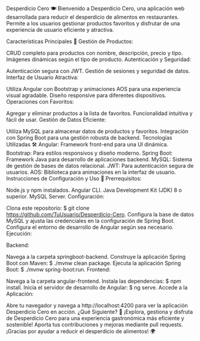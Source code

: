 Desperdicio Cero 🍽️
Bienvenido a Desperdicio Cero, una aplicación web desarrollada para reducir el desperdicio de alimentos en restaurantes. Permite a los usuarios gestionar productos favoritos y disfrutar de una experiencia de usuario eficiente y atractiva.

Características Principales 🌟
Gestión de Productos:

CRUD completo para productos con nombre, descripción, precio y tipo.
Imágenes dinámicas según el tipo de producto.
Autenticación y Seguridad:

Autenticación segura con JWT.
Gestión de sesiones y seguridad de datos.
Interfaz de Usuario Atractiva:

Utiliza Angular con Bootstrap y animaciones AOS para una experiencia visual agradable.
Diseño responsive para diferentes dispositivos.
Operaciones con Favoritos:

Agregar y eliminar productos a la lista de favoritos.
Funcionalidad intuitiva y fácil de usar.
Gestión de Datos Eficiente:

Utiliza MySQL para almacenar datos de productos y favoritos.
Integración con Spring Boot para una gestión robusta de backend.
Tecnologías Utilizadas 🛠️
Angular: Framework front-end para una UI dinámica.
Bootstrap: Para estilos responsivos y diseño moderno.
Spring Boot: Framework Java para desarrollo de aplicaciones backend.
MySQL: Sistema de gestión de bases de datos relacional.
JWT: Para autenticación segura de usuarios.
AOS: Biblioteca para animaciones en la interfaz de usuario.
Instrucciones de Configuración y Uso 🚀
Prerrequisitos:

Node.js y npm instalados.
Angular CLI.
Java Development Kit (JDK) 8 o superior.
MySQL Server.
Configuración:

Clona este repositorio: $ git clone https://github.com/TuUsuario/Desperdicio-Cero.
Configura la base de datos MySQL y ajusta las credenciales en la configuración de Spring Boot.
Configura el entorno de desarrollo de Angular según sea necesario.
Ejecución:

Backend:

Navega a la carpeta springboot-backend.
Construye la aplicación Spring Boot con Maven: $ ./mvnw clean package.
Ejecuta la aplicación Spring Boot: $ ./mvnw spring-boot:run.
Frontend:

Navega a la carpeta angular-frontend.
Instala las dependencias: $ npm install.
Inicia el servidor de desarrollo de Angular: $ ng serve.
Accede a la Aplicación:

Abre tu navegador y navega a http://localhost:4200 para ver la aplicación Desperdicio Cero en acción.
¿Qué Siguiente? 🚀
¡Explora, gestiona y disfruta de Desperdicio Cero para una experiencia gastronómica más eficiente y sostenible! Aporta tus contribuciones y mejoras mediante pull requests. ¡Gracias por ayudar a reducir el desperdicio de alimentos! 🌍
